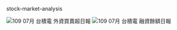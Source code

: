 stock-market-analysis

![109 07月  台積電  外資買賣超日報](https://user-images.githubusercontent.com/72694089/109498821-f52ab300-7ace-11eb-9d38-2ee3e2cec5c8.jpg)
![109 07月  台積電  融資餘額日報](https://user-images.githubusercontent.com/72694089/109498824-f6f47680-7ace-11eb-91ee-b1a696fc7d41.jpg)
